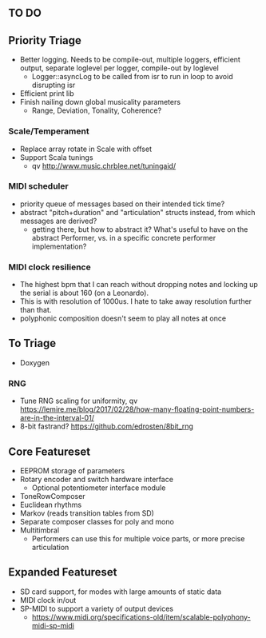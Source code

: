 ## TO DO

## Priority Triage
- Better logging. Needs to be compile-out, multiple loggers, efficient output, separate loglevel per logger, compile-out by loglevel
	- Logger::asyncLog to be called from isr to run in loop to avoid disrupting isr
- Efficient print lib
- Finish nailing down global musicality parameters
  - Range, Deviation, Tonality, Coherence?

### Scale/Temperament
- Replace array rotate in Scale with offset
- Support Scala tunings
  - qv http://www.music.chrblee.net/tuningaid/

### MIDI scheduler
- priority queue of messages based on their intended tick time?
- abstract "pitch+duration" and "articulation" structs instead, from which messages are derived?
  - getting there, but how to abstract it? What's useful to have on the abstract Performer, vs. in a specific concrete performer implementation?

### MIDI clock resilience
- The highest bpm that I can reach without dropping notes and locking up the serial is about 160 (on a Leonardo).
- This is with resolution of 1000us. I hate to take away resolution further than that.
- polyphonic composition doesn't seem to play all notes at once

## To Triage
- Doxygen

### RNG
- Tune RNG scaling for uniformity, qv https://lemire.me/blog/2017/02/28/how-many-floating-point-numbers-are-in-the-interval-01/
- 8-bit fastrand? https://github.com/edrosten/8bit_rng

## Core Featureset
- EEPROM storage of parameters
- Rotary encoder and switch hardware interface
  - Optional potentiometer interface module
- ToneRowComposer
- Euclidean rhythms
- Markov (reads transition tables from SD)
- Separate composer classes for poly and mono
- Multitimbral
  - Performers can use this for multiple voice parts, or more precise articulation
## Expanded Featureset
- SD card support, for modes with large amounts of static data
- MIDI clock in/out
- SP-MIDI to support a variety of output devices
  - https://www.midi.org/specifications-old/item/scalable-polyphony-midi-sp-midi

